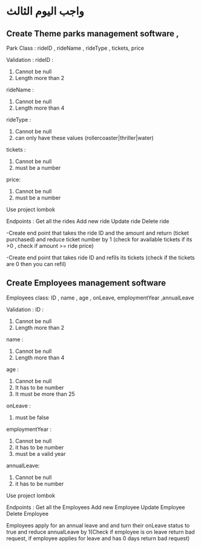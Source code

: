 
# واجب اليوم الثالث



## Create Theme parks management  software   ,

Park Class :
rideID , rideName  , rideType , tickets, price

Validation :
rideID : 

1. Cannot be null 
2. Length more than 2

rideName :

1. Cannot be null
2. Length more than 4

rideType :

1. Cannot be null
2. can only have these values (rollercoaster|thriller|water)

tickets :

1. Cannot be null
2. must be a number

price:

1. Cannot be null
2. must be a number




Use project lombok 


Endpoints :
Get all the rides
Add new ride
Update ride
Delete ride


-Create end point that takes the ride ID and the amount and return (ticket purchased) and reduce ticket number by 1 (check for available tickets if its >0 , check if amount >= ride price)

-Create end point that takes ride ID and refils its tickets (check if the tickets are 0 then you can refil)

## Create Employees management software

Employees class:
ID , name  , age , onLeave, employmentYear ,annualLeave

Validation :
ID : 

1. Cannot be null 
2. Length more than 2

name :

1. Cannot be null
2. Length more than 4

age :

1. Cannot be null
2. It has to be number
3. It must be more than 25

onLeave :

1. must be false 

employmentYear :

1. Cannot be null
2. it has to be number
3. must be a valid year

annualLeave:

1. Cannot be null
2. it has to be number




Use project lombok 

Endpoints :
Get all the Employees
Add new Employee
Update Employee
Delete Employee


Employees apply for an annual leave and and turn their onLeave status to true and reduce annualLeave by 1(Check if employee is on leave return bad request,  if employee applies for leave and has 0 days return bad request)



